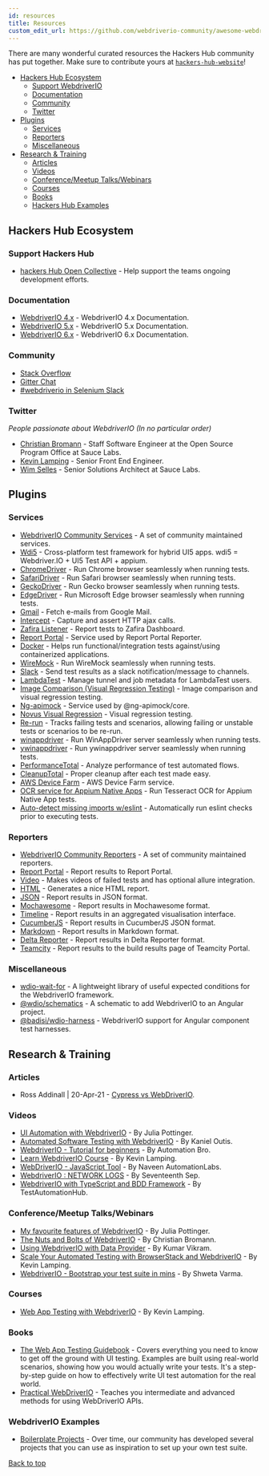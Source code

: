 ```yaml
---
id: resources
title: Resources
custom_edit_url: https://github.com/webdriverio-community/awesome-webdriverio/edit/main/README.md
---
```


There are many wonderful curated resources the Hackers Hub community has put together.
Make sure to contribute yours at [`hackers-hub-website`](https://github.com/Abhi6722/hackers-hub-website)!

- [Hackers Hub Ecosystem](#webdriverio-ecosystem)
  - [Support WebdriverIO](#support-webdriverio)
  - [Documentation](#documentation)
  - [Community](#community)
  - [Twitter](#twitter)
- [Plugins](#plugins)
  - [Services](#services)
  - [Reporters](#reporters)
  - [Miscellaneous](#miscellaneous)
- [Research & Training](#research--training)
  - [Articles](#articles)
  - [Videos](#videos)
  - [Conference/Meetup Talks/Webinars](#conferencemeetup-talkswebinars)
  - [Courses](#courses)
  - [Books](#books)
  - [Hackers Hub Examples](#webdriverio-examples)

<!--lint disable list-item-indent-->

## Hackers Hub Ecosystem

### Support Hackers Hub

- [hackers Hub Open Collective](https://opencollective.com/hackers-hub) - Help support the teams ongoing development efforts.

### Documentation

- [WebdriverIO 4.x](http://v4.webdriver.io) - WebdriverIO 4.x Documentation.
- [WebdriverIO 5.x](http://v5.webdriver.io) - WebdriverIO 5.x Documentation.
- [WebdriverIO 6.x](http://v6.webdriver.io) - WebdriverIO 6.x Documentation.

### Community

- [Stack Overflow](http://stackoverflow.com/tags/webdriver-io)
- [Gitter Chat](https://gitter.im/webdriverio/webdriverio)
- [#webdriverio in Selenium Slack](https://seleniumhq.slack.com/join/shared_invite/zt-f7jwg1n7-RVw4v4sMA7Zjufira_~EVw)

### Twitter

*People passionate about WebdriverIO (In no particular order)*

- [Christian Bromann](https://twitter.com/bromann) - Staff Software Engineer at the Open Source Program Office at Sauce Labs.
- [Kevin Lamping](https://twitter.com/klamping) - Senior Front End Engineer.
- [Wim Selles](https://twitter.com/wswebcreation) - Senior Solutions Architect at Sauce Labs.

## Plugins

### Services

- [WebdriverIO Community Services](https://github.com/webdriverio-community?q=service) - A set of community maintained services.
- [Wdi5](https://github.com/js-soft/wdi5) - Cross-platform test framework for hybrid UI5 apps. wdi5 = Webdriver.IO + UI5 Test API + appium.
- [ChromeDriver](https://github.com/webdriverio-community/wdio-chromedriver-service) - Run Chrome browser seamlessly when running tests.
- [SafariDriver](https://github.com/webdriverio-community/wdio-safaridriver-service) - Run Safari browser seamlessly when running tests.
- [GeckoDriver](https://github.com/webdriverio-community/wdio-geckodriver-service) - Run Gecko browser seamlessly when running tests.
- [EdgeDriver](https://github.com/webdriverio-community/wdio-edgedriver-service) - Run Microsoft Edge browser seamlessly when running tests.
- [Gmail](https://github.com/webdriverio-community/wdio-gmail-service) - Fetch e-mails from Google Mail.
- [Intercept](https://github.com/webdriverio-community/wdio-intercept-service) - Capture and assert HTTP ajax calls.
- [Zafira Listener](https://github.com/shashidharus/wdio-zafira-listener-service) - Report tests to Zafira Dashboard.
- [Report Portal](https://github.com/borisosipov/wdio-reportportal-service) - Service used by Report Portal Reporter.
- [Docker](https://github.com/stsvilik/wdio-docker-service) - Helps run functional/integration tests against/using containerized applications.
- [WireMock](https://github.com/erwinheitzman/wdio-wiremock-service) - Run WireMock seamlessly when running tests.
- [Slack](https://github.com/carmenmitru/wdio-slack-service) - Send test results as a slack notification/message to channels.
- [LambdaTest](https://github.com/LambdaTest/wdio-lambdatest-service) - Manage tunnel and job metadata for LambdaTest users.
- [Image Comparison (Visual Regression Testing)](https://github.com/wswebcreation/wdio-image-comparison-service) - Image comparison and visual regression testing.
- [Ng-apimock](https://github.com/ng-apimock/webdriverio-plugin) - Service used by @ng-apimock/core.
- [Novus Visual Regression](https://github.com/Jnegrier/wdio-novus-visual-regression-service) - Visual regression testing.
- [Re-run](https://github.com/jwplayer/wdio-rerun-service) - Tracks failing tests and scenarios, allowing failing or unstable tests or scenarios to be re-run.
- [winappdriver](https://github.com/licanhua/wdio-winappdriver-service) - Run WinAppDriver server seamlessly when running tests.
- [ywinappdriver](https://github.com/licanhua/wdio-ywinappdriver-service) - Run ywinappdriver server seamlessly when running tests.
- [PerformanceTotal](https://github.com/tzurp/performance-total) - Analyze performance of test automated flows.
- [CleanupTotal](https://github.com/tzurp/cleanup-total) - Proper cleanup after each test made easy.
- [AWS Device Farm](https://github.com/awslabs/wdio-aws-device-farm-service) - AWS Device Farm service.
- [OCR service for Appium Native Apps](https://github.com/wswebcreation/wdio-ocr-service) - Run Tesseract OCR for Appium Native App tests.
- [Auto-detect missing imports w/eslint](https://github.com/jamesmortensen/wdio-eslinter-service) - Automatically run eslint checks prior to executing tests.

### Reporters

- [WebdriverIO Community Reporters](https://github.com/webdriverio-community?q=reporter) - A set of community maintained reporters.
- [Report Portal](https://github.com/borisosipov/wdio-reportportal-reporter) - Report results to Report Portal.
- [Video](https://github.com/presidenten/wdio-video-reporter) - Makes videos of failed tests and has optional allure integration.
- [HTML](https://github.com/rpii/wdio-html-reporter) - Generates a nice HTML report.
- [JSON](https://github.com/fijijavis/wdio-json-reporter) - Report results in JSON format.
- [Mochawesome](https://github.com/fijijavis/wdio-mochawesome-reporter) - Report results in Mochawesome format.
- [Timeline](https://github.com/QualityOps/wdio-timeline-reporter) - Report results in an aggregated visualisation interface.
- [CucumberJS](https://github.com/wswebcreation/wdio-cucumberjs-json-reporter) - Report results in CucumberJS JSON format.
- [Markdown](https://github.com/carmenmitru/wdio-markdown-reporter) - Report results in Markdown format.
- [Delta Reporter](https://github.com/delta-reporter/delta-reporter-wdio) - Report results in Delta Reporter format.
- [Teamcity](https://github.com/webdriverio-community/wdio-teamcity-reporter) - Report results to the build results page of Teamcity Portal.

### Miscellaneous

- [wdio-wait-for](https://github.com/webdriverio-community/wdio-wait-for) - A lightweight library of useful expected conditions for the WebdriverIO framework.
- [@wdio/schematics](https://github.com/webdriverio/webdriverio-schematics) - A schematic to add WebdriverIO to an Angular project.
- [@badisi/wdio-harness](https://github.com/Badisi/wdio-harness) - WebdriverIO support for Angular component test harnesses.

## Research & Training

### Articles

- Ross Addinall | 20-Apr-21 - [Cypress vs WebDriverIO](https://vitaq.io/2021/04/20/cypress-vs-webdriverio).

### Videos

- [UI Automation with WebdriverIO](https://testautomationu.applitools.com/webdriverio-tutorial) - By Julia Pottinger.
- [Automated Software Testing with WebdriverIO](https://www.udemy.com/course/automated-software-testing-with-webdriverio/) - By Kaniel Outis.
- [WebdriverIO - Tutorial for beginners](https://www.youtube.com/watch?v=e8goAKb6CC0&list=PL6AdzyjjD5HBbt9amjf3wIVMaobb28ZYN) - By Automation Bro.
- [Learn WebdriverIO Course](https://www.youtube.com/watch?v=I5hRcPH5dx8&list=PL0y7qCn3hjLY6JvohBcmUHKHf_iOi8WuF&ab_channel=Front-endTestingwithKevin) - By Kevin Lamping.
- [WebDriverIO - JavaScript Tool](https://www.youtube.com/watch?v=7J3FnyEGXd4&list=PLFGoYjJG_fqqswF8qDdWNG3b-BtZfiqQn&ab_channel=NaveenAutomationLabs) - By Naveen AutomationLabs.
- [WebdriverIO : NETWORK LOGS](https://www.youtube.com/watch?v=Be9IPyxHmLs) - By Seventeenth Sep.
- [WebdriverIO with TypeScript and BDD Framework](https://www.youtube.com/watch?v=FnC--5WB8ow&list=PLGk7ftfMz7jbZcArQU894rAfo6B1PbXbG&ab_channel=TestAutomationHub) - By TestAutomationHub.

### Conference/Meetup Talks/Webinars

- [My favourite features of WebdriverIO](https://www.youtube.com/watch?v=CHcjEI3YZ7Y) - By Julia Pottinger.
- [The Nuts and Bolts of WebdriverIO](https://www.youtube.com/watch?v=jOmvPpzLMf8) - By Christian Bromann.
- [Using WebdriverIO with Data Provider](https://www.youtube.com/watch?v=0YQCVJk8K_Q) - By Kumar Vikram.
- [Scale Your Automated Testing with BrowserStack and WebdriverIO](https://www.youtube.com/watch?v=bW3SM46xslE) - By Kevin Lamping.
- [WebdriverIO - Bootstrap your test suite in mins](https://www.youtube.com/watch?v=a7tdIkTeM0o) - By Shweta Varma.

### Courses

- [Web App Testing with WebdriverIO](https://learn.webdriver.io) - By Kevin Lamping.

### Books

- [The Web App Testing Guidebook](https://leanpub.com/webapp-testing-guidebook) - Covers everything you need to know to get off the ground with UI testing. Examples are built using real-world scenarios, showing how you would actually write your tests. It's a step-by-step guide on how to effectively write UI test automation for the real world.
- [Practical WebDriverIO](https://www.springer.com/de/book/9781484266601) - Teaches you intermediate and advanced methods for using WebDriverIO APIs.

### WebdriverIO Examples

- [Boilerplate Projects](https://webdriver.io/docs/boilerplates) - Over time, our community has developed several projects that you can use as inspiration to set up your own test suite.

[Back to top](#contents)
